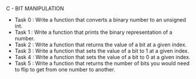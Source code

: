 C - BIT MANIPULATION

- Task 0 : Write a function that converts a binary number to an unsigned int.
- Task 1 : Write a function that prints the binary representation of a number.
- Task 2 : Write a function that returns the value of a bit at a given index.
- Task 3 : Write a function that sets the value of a bit to 1 at a given index.
- Task 4 : Write a function that sets the value of a bit to 0 at a given index.
- Task 5 : Write a function that returns the number of bits you would need to flip to get from one number to another.